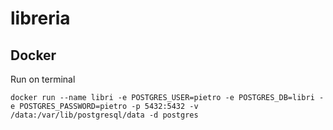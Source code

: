 # libreria
## Docker 

Run on terminal

```
docker run --name libri -e POSTGRES_USER=pietro -e POSTGRES_DB=libri -e POSTGRES_PASSWORD=pietro -p 5432:5432 -v /data:/var/lib/postgresql/data -d postgres
```